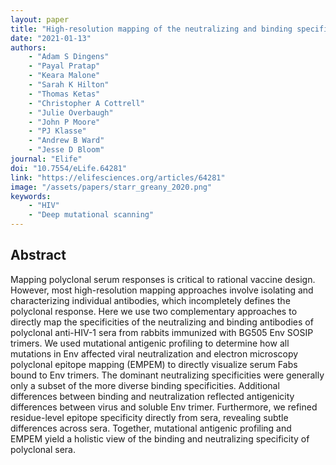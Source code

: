 ```yaml
---
layout: paper
title: "High-resolution mapping of the neutralizing and binding specificities of polyclonal sera post-HIV Env trimer vaccination"
date: "2021-01-13"
authors: 
    - "Adam S Dingens"
    - "Payal Pratap"
    - "Keara Malone"
    - "Sarah K Hilton"
    - "Thomas Ketas"
    - "Christopher A Cottrell"
    - "Julie Overbaugh"
    - "John P Moore"
    - "PJ Klasse"
    - "Andrew B Ward"
    - "Jesse D Bloom"
journal: "Elife"
doi: "10.7554/eLife.64281"
link: "https://elifesciences.org/articles/64281"
image: "/assets/papers/starr_greany_2020.png"
keywords:
    - "HIV"
    - "Deep mutational scanning"
---
```


## Abstract

Mapping polyclonal serum responses is critical to rational vaccine design. However, most high-resolution mapping approaches involve isolating and characterizing individual antibodies, which incompletely defines the polyclonal response. Here we use two complementary approaches to directly map the specificities of the neutralizing and binding antibodies of polyclonal anti-HIV-1 sera from rabbits immunized with BG505 Env SOSIP trimers. We used mutational antigenic profiling to determine how all mutations in Env affected viral neutralization and electron microscopy polyclonal epitope mapping (EMPEM) to directly visualize serum Fabs bound to Env trimers. The dominant neutralizing specificities were generally only a subset of the more diverse binding specificities. Additional differences between binding and neutralization reflected antigenicity differences between virus and soluble Env trimer. Furthermore, we refined residue-level epitope specificity directly from sera, revealing subtle differences across sera. Together, mutational antigenic profiling and EMPEM yield a holistic view of the binding and neutralizing specificity of polyclonal sera.
